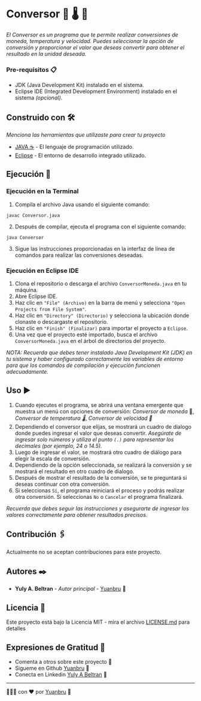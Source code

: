 # Conversor 💱 🌡️ 🚅

_El Conversor es un programa que te permite realizar conversiones de moneda, temperatura y velocidad.
Puedes seleccionar la opción de conversión y proporcionar el valor que deseas convertir para obtener
el resultado en la unidad deseada._

### Pre-requisitos 📋

* JDK (Java Development Kit) instalado en el sistema.
* Eclipse IDE (Integrated Development Environment) instalado en el sistema _(opcional)_.

## Construido con 🛠️

_Menciona las herramientas que utilizaste para crear tu proyecto_

* [JAVA ☕](https://docs.oracle.com/en/java/) - El lenguaje de programación utilizado.
* [Eclipse](https://www.eclipse.org/) - El entorno de desarrollo integrado utilizado.

## Ejecución 🔧

### Ejecución en la Terminal

1. Compila el archivo Java usando el siguiente comando:
```
javac Conversor.java
```
2. Después de compilar, ejecuta el programa con el siguiente comando:
```
java Conversor
```
3. Sigue las instrucciones proporcionadas en la interfaz de línea de comandos para realizar las conversiones deseadas.

### Ejecución en Eclipse IDE

1. Clona el repositorio o descarga el archivo `ConversorMoneda.java` en tu máquina.
2. Abre Eclipse IDE.
3. Haz clic en `"File" (Archivo)` en la barra de menú y selecciona `"Open Projects from File System"`.
4. Haz clic en `"Directory" (Directorio)` y selecciona la ubicación donde clonaste o descargaste el repositorio.
5. Haz clic en `"Finish" (Finalizar)` para importar el proyecto a `Eclipse`.
6. Una vez que el proyecto esté importado, busca el archivo `ConversorMoneda.java` en el árbol de directorios del proyecto.

_NOTA: Recuerda que debes tener instalado Java Development Kit (JDK) en tu sistema y haber configurado correctamente las variables de entorno 
para que los comandos de compilación y ejecución funcionen adecuadamente._

## Uso ▶️

1. Cuando ejecutes el programa, se abrirá una ventana emergente que muestra un menú con opciones de conversión: _Conversor de moneda_ 💸, _Conversor de temperatura 🌡️_,
_Conversor de velocidad 🚅_
3. Dependiendo el conversor que elijas, se mostrará un cuadro de dialogo donde puedes ingresar el valor que deseas convertir.
_Asegúrate de ingresar solo números y utiliza el punto `(.)` para representar los decimales (por ejemplo, 24 o 14.5)._
4. Luego de ingresar el valor, se mostrará otro cuadro de diálogo para elegir la escala de conversión.
5. Dependiendo de la opción seleccionada, se realizará la conversión y se mostrará el resultado en otro cuadro de dialogo.
6. Después de mostrar el resultado de la conversión, se te preguntará si deseas continuar con otra conversión.
7. Si seleccionas `Sí`, el programa reiniciará el proceso y podrás realizar otra conversión. Si seleccionas `No` o `Cancelar` el programa finalizará.

_Recuerda que debes seguir las instrucciones y asegurarte de ingresar los valores correctamente para obtener resultados precisos._

## Contribución 🖇️

Actualmente no se aceptan contribuciones para este proyecto.

## Autores ✒️

* **Yuly A. Beltran** - _Autor principal_ - [Yuanbru](https://github.com/yuanbru) 🧩

## Licencia 📄

Este proyecto está bajo la Licencia MIT - mira el archivo [LICENSE.md](LICENSE.md) para detalles

## Expresiones de Gratitud 🎁

* Comenta a otros sobre este proyecto 📢
* Sigueme en Github [Yuanbru](https://github.com/yuanbru) 🧩
* Conecta en Linkedin [Yuly A Beltran](https://www.linkedin.com/in/yulyab2105/) 💼


---
 👩🏽‍💻 con ❤️ por [Yuanbru](https://github.com/yuanbru) 🧩
